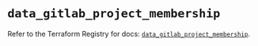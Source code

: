 # `data_gitlab_project_membership`

Refer to the Terraform Registry for docs: [`data_gitlab_project_membership`](https://registry.terraform.io/providers/gitlabhq/gitlab/16.9.1/docs/data-sources/project_membership).
